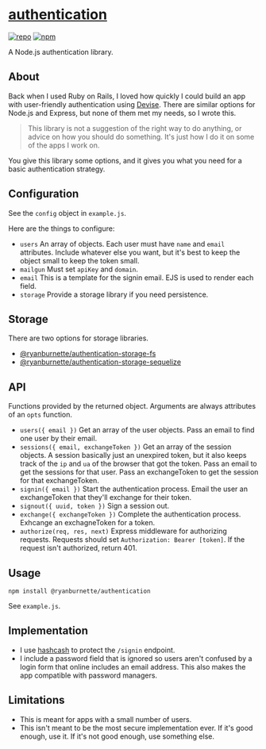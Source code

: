 # [authentication](https://github.com/ryanburnette/authentication)

[![repo](https://img.shields.io/badge/repository-Github-black.svg?style=flat-square)](https://github.com/ryanburnette/authentication)
[![npm](https://img.shields.io/badge/package-NPM-green.svg?style=flat-square)](https://www.npmjs.com/package/@ryanburnette/authentication)

A Node.js authentication library.

## About

Back when I used Ruby on Rails, I loved how quickly I could build an app with
user-friendly authentication using
[Devise](https://github.com/heartcombo/devise). There are similar options for
Node.js and Express, but none of them met my needs, so I wrote this.

> This library is not a suggestion of the right way to do anything, or advice on
> how you should do something. It's just how I do it on some of the apps I work
> on.

You give this library some options, and it gives you what you need for a basic
authentication strategy.

## Configuration

See the `config` object in `example.js`.

Here are the things to configure:

- `users` An array of objects. Each user must have `name` and `email`
  attributes. Include whatever else you want, but it's best to keep the object
  small to keep the token small.
- `mailgun` Must set `apiKey` and `domain`.
- `email` This is a template for the signin email. EJS is used to render each
  field.
- `storage` Provide a storage library if you need persistence.

## Storage

There are two options for storage libraries.

- [@ryanburnette/authentication-storage-fs](https://github.com/ryanburnette/authentication-storage-fs)
- [@ryanburnette/authentication-storage-sequelize](https://github.com/ryanburnette/authentication-storage-sequelize)

## API

Functions provided by the returned object. Arguments are always attributes of an
`opts` function.

- `users({ email })` Get an array of the user objects. Pass an email to find one
  user by their email.
- `sessions({ email, exchangeToken })` Get an array of the session objects. A
  session basically just an unexpired token, but it also keeps track of the `ip`
  and `ua` of the browser that got the token. Pass an email to get the sessions
  for that user. Pass an exchangeToken to get the session for that
  exchangeToken.
- `signin({ email })` Start the authentication process. Email the user an
  exchangeToken that they'll exchange for their token.
- `signout({ uuid, token })` Sign a session out.
- `exchange({ exchangeToken })` Complete the authentication process. Exhcange an
  exchagneToken for a token.
- `authorize(req, res, next)` Express middleware for authorizing requests.
  Requests should set `Authorization: Bearer [token]`. If the request isn't
  authorized, return 401.

## Usage

```
npm install @ryanburnette/authentication
```

See `example.js`.

## Implementation

- I use [hashcash](https://github.com/ryanburnette/hashcash) to protect the
  `/signin` endpoint.
- I include a password field that is ignored so users aren't confused by a login
  form that online includes an email address. This also makes the app compatible
  with password managers.

## Limitations

- This is meant for apps with a small number of users.
- This isn't meant to be the most secure implementation ever. If it's good
  enough, use it. If it's not good enough, use something else.
